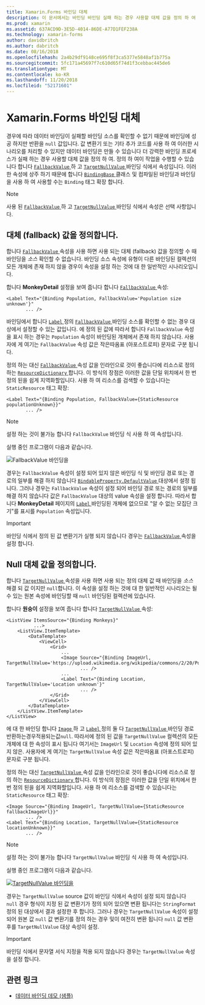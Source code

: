 ```yaml
---
title: Xamarin.Forms 바인딩 대체
description: 이 문서에서는 바인딩 바인딩 실패 하는 경우 사용할 대체 값을 정의 하 여 보다 강력 하 게 하는 방법에 설명 합니다.
ms.prod: xamarin
ms.assetid: 637ACD9D-3E5D-4014-86DE-A77D1FEF238A
ms.technology: xamarin-forms
author: davidbritch
ms.author: dabritch
ms.date: 08/16/2018
ms.openlocfilehash: 2a4b29df9148ce695f8f3ca5377e5848af1b775a
ms.sourcegitcommit: 5fc171a45697f7c610d65f74d1f3cebbac445de6
ms.translationtype: MT
ms.contentlocale: ko-KR
ms.lasthandoff: 11/20/2018
ms.locfileid: "52171601"
---
```

# <a name="xamarinforms-binding-fallbacks"></a>Xamarin.Forms 바인딩 대체

경우에 따라 데이터 바인딩이 실패할 바인딩 소스를 확인할 수 없기 때문에 바인딩에 성공 하지만 반환을 `null` 값입니다. 값 변환기 또는 기타 추가 코드를 사용 하 여 이러한 시나리오를 처리할 수 있지만 데이터 바인딩은 만들 수 있습니다 더 강력한 바인딩 프로세스가 실패 하는 경우 사용할 대체 값을 정의 하 여. 정의 하 여이 작업을 수행할 수 있습니다 합니다 [ `FallbackValue` ](xref:Xamarin.Forms.BindingBase.FallbackValue) 하 고 [ `TargetNullValue` ](xref:Xamarin.Forms.BindingBase.TargetNullValue) 바인딩 식에서 속성입니다. 이러한 속성에 상주 하기 때문에 합니다 [ `BindingBase` ](xref:Xamarin.Forms.BindingBase) 클래스 및 컴파일된 바인딩과 바인딩을 사용 하 여 사용할 수는 `Binding` 태그 확장 합니다.

> [!NOTE]
> 사용 된 [ `FallbackValue` ](xref:Xamarin.Forms.BindingBase.FallbackValue) 하 고 [ `TargetNullValue` ](xref:Xamarin.Forms.BindingBase.TargetNullValue) 바인딩 식에서 속성은 선택 사항입니다.

## <a name="defining-a-fallback-value"></a>대체 (fallback) 값을 정의합니다.

합니다 [ `FallbackValue` ](xref:Xamarin.Forms.BindingBase.FallbackValue) 속성을 사용 하면 사용 되는 대체 (fallback) 값을 정의할 수 때 바인딩을 *소스* 확인할 수 없습니다. 바인딩 소스 속성에 유형이 다른 바인딩된 컬렉션의 모든 개체에 존재 하지 않을 경우이 속성을 설정 하는 것에 대 한 일반적인 시나리오입니다.

합니다 **MonkeyDetail** 설정을 보여 줍니다 합니다 [ `FallbackValue` ](xref:Xamarin.Forms.BindingBase.FallbackValue) 속성:

```xaml
<Label Text="{Binding Population, FallbackValue='Population size unknown'}"
       ... />   
```

바인딩에서 합니다 [ `Label` ](xref:Xamarin.Forms.Label) 정의 [ `FallbackValue` ](xref:Xamarin.Forms.BindingBase.FallbackValue) 바인딩 소스를 확인할 수 없는 경우 대상에서 설정할 수 있는 값입니다. 에 정의 된 값에 따라서 합니다 `FallbackValue` 속성을 표시 하는 경우는 `Population` 속성이 바인딩된 개체에서 존재 하지 않습니다. 사용자에 게 여기는 `FallbackValue` 속성 값은 작은따옴표 (아포스트로피) 문자로 구분 됩니다.

정의 하는 대신 [ `FallbackValue` ](xref:Xamarin.Forms.BindingBase.FallbackValue) 속성 값을 인라인으로 것이 좋습니다에 리소스로 정의 하는 [ `ResourceDictionary` ](xref:Xamarin.Forms.ResourceDictionary)합니다. 이 방식의 장점은 이러한 값을 단일 위치에서 한 번 정의 된을 쉽게 지역화할입니다. 사용 하 여 리소스를 검색할 수 있습니다는 `StaticResource` 태그 확장:

```xaml
<Label Text="{Binding Population, FallbackValue={StaticResource populationUnknown}}"
       ... />  
```

> [!NOTE]
> 설정 하는 것이 불가능 합니다 `FallbackValue` 바인딩 식 사용 하 여 속성입니다.

실행 중인 프로그램이 다음과 같습니다.

![FallbackValue 바인딩을](binding-fallbacks-images/bindingunavailable-detail-cropped.png "FallbackValue 바인딩")

경우는 `FallbackValue` 속성이 설정 되어 있지 않은 바인딩 식 및 바인딩 경로 또는 경로의 일부를 해결 하지 않습니다 [ `BindableProperty.DefaultValue` ](xref:Xamarin.Forms.BindableProperty.DefaultValue) 대상에서 설정 됩니다. 그러나 경우는 `FallbackValue` 속성이 설정 되어 바인딩 경로 또는 경로의 일부를 해결 하지 않습니다 값은 `FallbackValue` 대상의 value 속성을 설정 합니다. 따라서 합니다 **MonkeyDetail** 페이지의 [ `Label` ](xref:Xamarin.Forms.Label) 바인딩된 개체에 없으므로 "알 수 없는 모집단 크기"를 표시를 `Population` 속성입니다.

> [!IMPORTANT]
> 바인딩 식에서 정의 된 값 변환기가 실행 되지 않습니다 경우는 [ `FallbackValue` ](xref:Xamarin.Forms.BindingBase.FallbackValue) 속성을 설정 합니다.

## <a name="defining-a-null-replacement-value"></a>Null 대체 값을 정의합니다.

합니다 [ `TargetNullValue` ](xref:Xamarin.Forms.BindingBase.TargetNullValue) 속성을 사용 하면 사용 되는 정의 대체 값 때 바인딩을 *소스* 해결 되 값 이지만 `null`합니다. 이 속성을 설정 하는 것에 대 한 일반적인 시나리오는 될 수 있는 원본 속성에 바인딩할 때 `null` 바인딩된 컬렉션에 있습니다.

합니다 **원숭이** 설정을 보여 줍니다 합니다 [ `TargetNullValue` ](xref:Xamarin.Forms.BindingBase.TargetNullValue) 속성:

```xaml
<ListView ItemsSource="{Binding Monkeys}"
          ...>
    <ListView.ItemTemplate>
        <DataTemplate>
            <ViewCell>
                <Grid>
                    ...
                    <Image Source="{Binding ImageUrl, TargetNullValue='https://upload.wikimedia.org/wikipedia/commons/2/20/Point_d_interrogation.jpg'}"
                           ... />
                    ...
                    <Label Text="{Binding Location, TargetNullValue='Location unknown'}"
                           ... />
                </Grid>
            </ViewCell>
        </DataTemplate>
    </ListView.ItemTemplate>
</ListView>
```

에 대 한 바인딩 합니다 [ `Image` ](xref:Xamarin.Forms.Image) 하 고 [ `Label` ](xref:Xamarin.Forms.Label) 정의 둘 다 [ `TargetNullValue` ](xref:Xamarin.Forms.BindingBase.TargetNullValue) 바인딩 경로 반환하는경우적용되는값`null`. 따라서에 정의 된 값을 `TargetNullValue` 컬렉션의 모든 개체에 대 한 속성이 표시 됩니다 여기서는 `ImageUrl` 및 `Location` 속성에 정의 되어 있지 않은. 사용자에 게 여기는 `TargetNullValue` 속성 값은 작은따옴표 (아포스트로피) 문자로 구분 됩니다.

정의 하는 대신 [ `TargetNullValue` ](xref:Xamarin.Forms.BindingBase.TargetNullValue) 속성 값을 인라인으로 것이 좋습니다에 리소스로 정의 하는 [ `ResourceDictionary` ](xref:Xamarin.Forms.ResourceDictionary)합니다. 이 방식의 장점은 이러한 값을 단일 위치에서 한 번 정의 된을 쉽게 지역화할입니다. 사용 하 여 리소스를 검색할 수 있습니다는 `StaticResource` 태그 확장:

```xaml
<Image Source="{Binding ImageUrl, TargetNullValue={StaticResource fallbackImageUrl}}"
       ... />
<Label Text="{Binding Location, TargetNullValue={StaticResource locationUnknown}}"
       ... />
```

> [!NOTE]
> 설정 하는 것이 불가능 합니다 `TargetNullValue` 바인딩 식 사용 하 여 속성입니다.

실행 중인 프로그램이 다음과 같습니다.

[![TargetNullValue 바인딩을](binding-fallbacks-images/bindingunavailable-small.png "TargetNullValue 바인딩")](binding-fallbacks-images/bindingunavailable-large.png#lightbox "TargetNullValue 바인딩")

경우는 `TargetNullValue` source 값이 바인딩 식에서 속성이 설정 되지 않습니다 `null` 경우 형식이 지정 된 값 변환기가 정의 되어 있으면 변환 됩니다는 `StringFormat` 정의 된 대상에서 결과 설정한 후 합니다. 그러나 경우는 `TargetNullValue` 속성이 설정 되어 원본 값 `null` 값 변환기를 정의 하는 경우 및이 여전히 변환 됩니다 `null` 값 변환 후를 `TargetNullValue` 대상 속성이 설정.

> [!IMPORTANT]
> 바인딩 식에서 문자열 서식 지정을 적용 되지 않습니다 경우는 `TargetNullValue` 속성을 설정 합니다.

## <a name="related-links"></a>관련 링크

- [데이터 바인딩 데모 (샘플)](https://developer.xamarin.com/samples/xamarin-forms/DataBindingDemos/)
